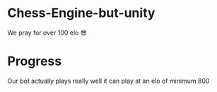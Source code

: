 # Chess-Engine-but-unity
We pray for over 100 elo 😎

# Progress
Our bot actually plays really well it can play at an elo of minimum 800
